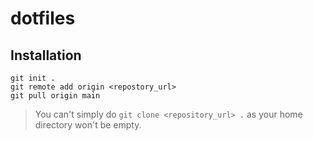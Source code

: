 # dotfiles

## Installation

```
git init .
git remote add origin <repostory_url>
git pull origin main
```
> You can't simply do `git clone <repository_url> .` as your home directory won't be empty.
